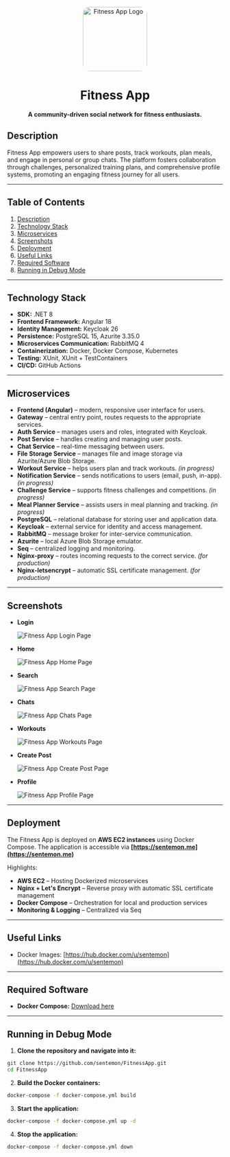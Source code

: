 <p align="center">
  <img src="./img/logo.png" width="150" height="150" style="border-radius: 16px;" alt="Fitness App Logo"/>
</p>

<div align="center">
  <h1>Fitness App</h1>
  <strong>A community-driven social network for fitness enthusiasts.</strong>
</div>

## Description
Fitness App empowers users to share posts, track workouts, plan meals, and engage in personal or group chats. The platform fosters collaboration through challenges, personalized training plans, and comprehensive profile systems, promoting an engaging fitness journey for all users.

---

## Table of Contents
1. [Description](#description)
2. [Technology Stack](#technology-stack)
3. [Microservices](#microservices)
4. [Screenshots](#screenshots)
5. [Deployment](#deployment)
6. [Useful Links](#useful-links)
7. [Required Software](#required-software)
8. [Running in Debug Mode](#running-in-debug-mode)

---

## Technology Stack

* **SDK:** .NET 8
* **Frontend Framework:** Angular 18
* **Identity Management:** Keycloak 26
* **Persistence:** PostgreSQL 15, Azurite 3.35.0
* **Microservices Communication:** RabbitMQ 4
* **Containerization:** Docker, Docker Compose, Kubernetes
* **Testing:** XUnit, XUnit + TestContainers
* **CI/CD:** GitHub Actions

---

## Microservices

* **Frontend (Angular)** – modern, responsive user interface for users.
* **Gateway** – central entry point, routes requests to the appropriate services.
* **Auth Service** – manages users and roles, integrated with Keycloak.
* **Post Service** – handles creating and managing user posts.
* **Chat Service** – real-time messaging between users.
* **File Storage Service** – manages file and image storage via Azurite/Azure Blob Storage.
* **Workout Service** – helps users plan and track workouts. *(in progress)*
* **Notification Service** – sends notifications to users (email, push, in-app). *(in progress)*
* **Challenge Service** – supports fitness challenges and competitions. *(in progress)*
* **Meal Planner Service** – assists users in meal planning and tracking. *(in progress)*
* **PostgreSQL** – relational database for storing user and application data.
* **Keycloak** – external service for identity and access management.
* **RabbitMQ** – message broker for inter-service communication.
* **Azurite** – local Azure Blob Storage emulator.
* **Seq** – centralized logging and monitoring.
* **Nginx-proxy** – routes incoming requests to the correct service. *(for production)*
* **Nginx-letsencrypt** – automatic SSL certificate management. *(for production)*

---

## Screenshots

* **Login**

  <img src="./img/login.png" alt="Fitness App Login Page" />

* **Home**

  <img src="./img/home.png" alt="Fitness App Home Page" />  

* **Search**

  <img src="./img/search.png" alt="Fitness App Search Page" />

* **Chats**

  <img src="./img/chats.png" alt="Fitness App Chats Page" />

* **Workouts**

  <img src="./img/workouts.png" alt="Fitness App Workouts Page" />

* **Create Post**

  <img src="./img/create.png" alt="Fitness App Create Post Page" />

* **Profile**

  <img src="./img/profile.png" alt="Fitness App Profile Page" />  

---

## Deployment

The Fitness App is deployed on **AWS EC2 instances** using Docker Compose.
The application is accessible via **[https://sentemon.me](https://sentemon.me)**

Highlights:

* **AWS EC2** – Hosting Dockerized microservices
* **Nginx + Let's Encrypt** – Reverse proxy with automatic SSL certificate management
* **Docker Compose** – Orchestration for local and production services
* **Monitoring & Logging** – Centralized via Seq

---

## Useful Links

* Docker Images: [https://hub.docker.com/u/sentemon](https://hub.docker.com/u/sentemon)

---

## Required Software

* **Docker Compose:** [Download here](https://docs.docker.com/compose/install/)

---

## Running in Debug Mode

1. **Clone the repository and navigate into it:**

```bash
git clone https://github.com/sentemon/FitnessApp.git
cd FitnessApp
```

2. **Build the Docker containers:**

```bash
docker-compose -f docker-compose.yml build
```

3. **Start the application:**

```bash
docker-compose -f docker-compose.yml up -d
```

4. **Stop the application:**

```bash
docker-compose -f docker-compose.yml down
```
